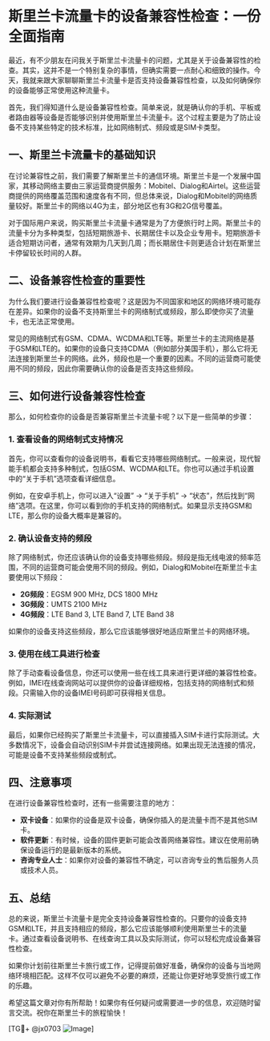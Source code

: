 # 斯里兰卡流量卡的设备兼容性检查：一份全面指南

最近，有不少朋友在问我关于斯里兰卡流量卡的问题，尤其是关于设备兼容性的检查。其实，这并不是一个特别复杂的事情，但确实需要一点耐心和细致的操作。今天，我就来跟大家聊聊斯里兰卡流量卡是否支持设备兼容性检查，以及如何确保你的设备能够正常使用这种流量卡。

首先，我们得知道什么是设备兼容性检查。简单来说，就是确认你的手机、平板或者路由器等设备是否能够识别并使用斯里兰卡流量卡。这个过程主要是为了防止设备不支持某些特定的技术标准，比如网络制式、频段或是SIM卡类型。

## 一、斯里兰卡流量卡的基础知识

在讨论兼容性之前，我们需要了解斯里兰卡的通信环境。斯里兰卡是一个发展中国家，其移动网络主要由三家运营商提供服务：Mobitel、Dialog和Airtel。这些运营商提供的网络覆盖范围和速度各有不同，但总体来说，Dialog和Mobitel的网络质量较好。斯里兰卡的网络以4G为主，部分地区也有3G和2G信号覆盖。

对于国际用户来说，购买斯里兰卡流量卡通常是为了方便旅行时上网。斯里兰卡的流量卡分为多种类型，包括短期旅游卡、长期居住卡以及企业专用卡。短期旅游卡适合短期访问者，通常有效期为几天到几周；而长期居住卡则更适合计划在斯里兰卡停留较长时间的人群。

## 二、设备兼容性检查的重要性

为什么我们要进行设备兼容性检查呢？这是因为不同国家和地区的网络环境可能存在差异。如果你的设备不支持斯里兰卡的网络制式或频段，那么即使你买了流量卡，也无法正常使用。

常见的网络制式有GSM、CDMA、WCDMA和LTE等。斯里兰卡的主流网络是基于GSM和LTE的。如果你的设备只支持CDMA（例如部分美国手机），那么它将无法连接到斯里兰卡的网络。此外，频段也是一个重要的因素。不同的运营商可能使用不同的频段，因此你需要确认你的设备是否支持这些频段。

## 三、如何进行设备兼容性检查

那么，如何检查你的设备是否兼容斯里兰卡流量卡呢？以下是一些简单的步骤：

### 1. 查看设备的网络制式支持情况

首先，你可以查看你的设备说明书，看看它支持哪些网络制式。一般来说，现代智能手机都会支持多种制式，包括GSM、WCDMA和LTE。你也可以通过手机设置中的“关于手机”选项查看详细信息。

例如，在安卓手机上，你可以进入“设置” -> “关于手机” -> “状态”，然后找到“网络”选项。在这里，你可以看到你的手机支持的网络制式。如果显示支持GSM和LTE，那么你的设备大概率是兼容的。

### 2. 确认设备支持的频段

除了网络制式，你还应该确认你的设备支持哪些频段。频段是指无线电波的频率范围，不同的运营商可能会使用不同的频段。例如，Dialog和Mobitel在斯里兰卡主要使用以下频段：

- **2G频段**：EGSM 900 MHz, DCS 1800 MHz
- **3G频段**：UMTS 2100 MHz
- **4G频段**：LTE Band 3, LTE Band 7, LTE Band 38

如果你的设备支持这些频段，那么它应该能够很好地适应斯里兰卡的网络环境。

### 3. 使用在线工具进行检查

除了手动查看设备信息，你还可以使用一些在线工具来进行更详细的兼容性检查。例如，IMEI在线查询网站可以提供你的设备详细规格，包括支持的网络制式和频段。只需输入你的设备IMEI号码即可获得相关信息。

### 4. 实际测试

最后，如果你已经购买了斯里兰卡流量卡，可以直接插入SIM卡进行实际测试。大多数情况下，设备会自动识别SIM卡并尝试连接网络。如果出现无法连接的情况，可能是设备不支持某些频段或制式。

## 四、注意事项

在进行设备兼容性检查时，还有一些需要注意的地方：

- **双卡设备**：如果你的设备是双卡设备，确保你插入的是流量卡而不是其他SIM卡。
- **软件更新**：有时候，设备的固件更新可能会改善网络兼容性。建议在使用前确保设备运行的是最新版本的系统。
- **咨询专业人士**：如果你对设备的兼容性不确定，可以咨询专业的售后服务人员或技术人员。

## 五、总结

总的来说，斯里兰卡流量卡是完全支持设备兼容性检查的。只要你的设备支持GSM和LTE，并且支持相应的频段，那么它应该能够顺利使用斯里兰卡的流量卡。通过查看设备说明书、在线查询工具以及实际测试，你可以轻松完成设备兼容性检查。

如果你计划前往斯里兰卡旅行或工作，记得提前做好准备，确保你的设备与当地网络环境相匹配。这样不仅可以避免不必要的麻烦，还能让你更好地享受旅行或工作的乐趣。

希望这篇文章对你有所帮助！如果你有任何疑问或需要进一步的信息，欢迎随时留言交流。祝你在斯里兰卡的旅程愉快！

[TG💪+ @jx0703 ![Image](https://github.com/user-attachments/assets/dbca1d08-cadb-493c-b0ec-ad6f7a83f270)]